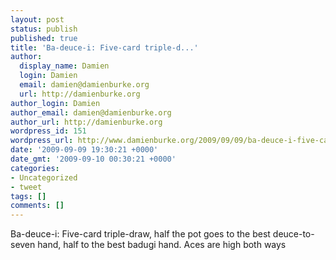 ```yaml
---
layout: post
status: publish
published: true
title: 'Ba-deuce-i: Five-card triple-d...'
author:
  display_name: Damien
  login: Damien
  email: damien@damienburke.org
  url: http://damienburke.org
author_login: Damien
author_email: damien@damienburke.org
author_url: http://damienburke.org
wordpress_id: 151
wordpress_url: http://www.damienburke.org/2009/09/09/ba-deuce-i-five-card-triple-d/
date: '2009-09-09 19:30:21 +0000'
date_gmt: '2009-09-10 00:30:21 +0000'
categories:
- Uncategorized
- tweet
tags: []
comments: []
---
```

<p>Ba-deuce-i: Five-card triple-draw, half the pot goes to the best deuce-to-seven hand, half to the best badugi hand. Aces are high both ways</p>
